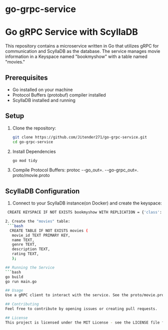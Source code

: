 # go-grpc-service

# Go gRPC Service with ScyllaDB

This repository contains a microservice written in Go that utilizes gRPC for communication and ScyllaDB as the database. The service manages movie information in a Keyspace named "bookmyshow" with a table named "movies."

## Prerequisites

- Go installed on your machine
- Protocol Buffers (protobuf) compiler installed
- ScyllaDB installed and running

## Setup

1. Clone the repository:

   ```bash
   git clone https://github.com/Jitender271/go-grpc-service.git
   cd go-grpc-service
   
2. Install Dependencies
   ```bash
   go mod tidy

3. Compile Protocol Buffers:
  protoc --go_out=. --go-grpc_out=. proto/movie.proto


## ScyllaDB Configuration
1. Connect to your ScyllaDB instance(on Docker) and create the keyspace:
 ```bash
  CREATE KEYSPACE IF NOT EXISTS bookmyshow WITH REPLICATION = {'class': 'SimpleStrategy', 'replication_factor': 1};

2. Create the "movies" table:
  ```bash
   CREATE TABLE IF NOT EXISTS movies (
    movie_id TEXT PRIMARY KEY,
    name TEXT,
    genre TEXT,
    description TEXT,
    rating TEXT,
    );

## Running the Service
```bash
go build
go run main.go

## Usage
Use a gRPC client to interact with the service. See the proto/movie.proto file for service definition.

## Contributing
Feel free to contribute by opening issues or creating pull requests.

## License
This project is licensed under the MIT License - see the LICENSE file for details.



